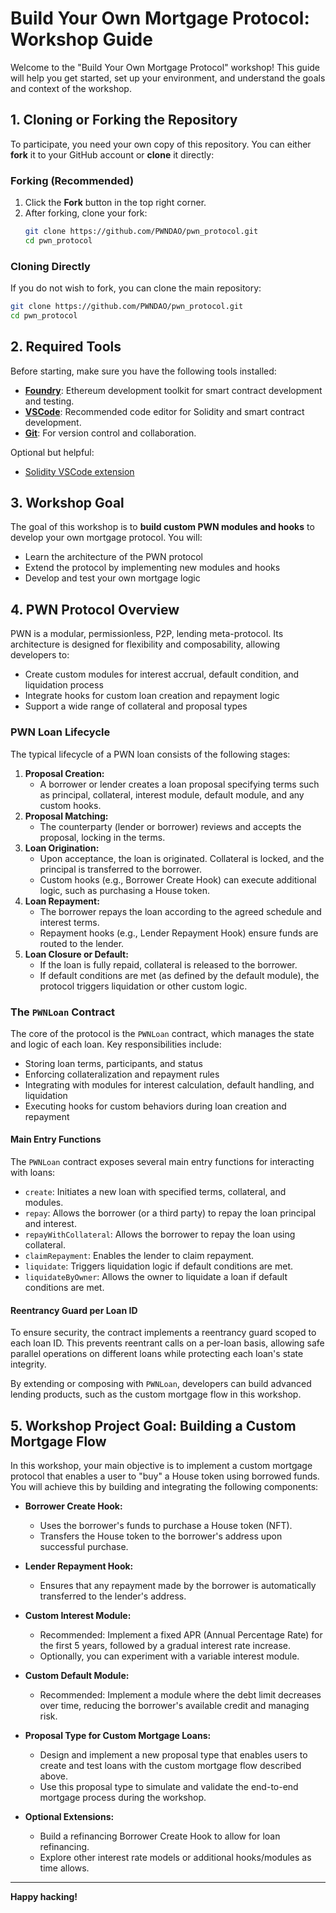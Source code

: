 # Build Your Own Mortgage Protocol: Workshop Guide

Welcome to the "Build Your Own Mortgage Protocol" workshop! This guide will help you get started, set up your environment, and understand the goals and context of the workshop.

## 1. Cloning or Forking the Repository

To participate, you need your own copy of this repository. You can either **fork** it to your GitHub account or **clone** it directly:

### Forking (Recommended)
1. Click the **Fork** button in the top right corner.
2. After forking, clone your fork:
   ```sh
   git clone https://github.com/PWNDAO/pwn_protocol.git
   cd pwn_protocol
   ```

### Cloning Directly
If you do not wish to fork, you can clone the main repository:
```sh
git clone https://github.com/PWNDAO/pwn_protocol.git
cd pwn_protocol
```

## 2. Required Tools

Before starting, make sure you have the following tools installed:

- [**Foundry**](https://book.getfoundry.sh/getting-started/installation): Ethereum development toolkit for smart contract development and testing.
- [**VSCode**](https://code.visualstudio.com/): Recommended code editor for Solidity and smart contract development.
- [**Git**](https://git-scm.com/): For version control and collaboration.

Optional but helpful:
- [Solidity VSCode extension](https://marketplace.visualstudio.com/items?itemName=JuanBlanco.solidity)

## 3. Workshop Goal

The goal of this workshop is to **build custom PWN modules and hooks** to develop your own mortgage protocol. You will:
- Learn the architecture of the PWN protocol
- Extend the protocol by implementing new modules and hooks
- Develop and test your own mortgage logic

## 4. PWN Protocol Overview

PWN is a modular, permissionless, P2P, lending meta-protocol. Its architecture is designed for flexibility and composability, allowing developers to:
- Create custom modules for interest accrual, default condition, and liquidation process
- Integrate hooks for custom loan creation and repayment logic
- Support a wide range of collateral and proposal types

### PWN Loan Lifecycle

The typical lifecycle of a PWN loan consists of the following stages:

1. **Proposal Creation:**
   - A borrower or lender creates a loan proposal specifying terms such as principal, collateral, interest module, default module, and any custom hooks.
2. **Proposal Matching:**
   - The counterparty (lender or borrower) reviews and accepts the proposal, locking in the terms.
3. **Loan Origination:**
   - Upon acceptance, the loan is originated. Collateral is locked, and the principal is transferred to the borrower.
   - Custom hooks (e.g., Borrower Create Hook) can execute additional logic, such as purchasing a House token.
4. **Loan Repayment:**
   - The borrower repays the loan according to the agreed schedule and interest terms.
   - Repayment hooks (e.g., Lender Repayment Hook) ensure funds are routed to the lender.
5. **Loan Closure or Default:**
   - If the loan is fully repaid, collateral is released to the borrower.
   - If default conditions are met (as defined by the default module), the protocol triggers liquidation or other custom logic.

### The `PWNLoan` Contract

The core of the protocol is the `PWNLoan` contract, which manages the state and logic of each loan. Key responsibilities include:
- Storing loan terms, participants, and status
- Enforcing collateralization and repayment rules
- Integrating with modules for interest calculation, default handling, and liquidation
- Executing hooks for custom behaviors during loan creation and repayment

#### Main Entry Functions
The `PWNLoan` contract exposes several main entry functions for interacting with loans:
- `create`: Initiates a new loan with specified terms, collateral, and modules.
- `repay`: Allows the borrower (or a third party) to repay the loan principal and interest.
- `repayWithCollateral`: Allows the borrower to repay the loan using collateral.
- `claimRepayment`: Enables the lender to claim repayment.
- `liquidate`: Triggers liquidation logic if default conditions are met.
- `liquidateByOwner`: Allows the owner to liquidate a loan if default conditions are met.

#### Reentrancy Guard per Loan ID
To ensure security, the contract implements a reentrancy guard scoped to each loan ID. This prevents reentrant calls on a per-loan basis, allowing safe parallel operations on different loans while protecting each loan's state integrity.

By extending or composing with `PWNLoan`, developers can build advanced lending products, such as the custom mortgage flow in this workshop.

## 5. Workshop Project Goal: Building a Custom Mortgage Flow

In this workshop, your main objective is to implement a custom mortgage protocol that enables a user to "buy" a House token using borrowed funds. You will achieve this by building and integrating the following components:

- **Borrower Create Hook:**
  - Uses the borrower's funds to purchase a House token (NFT).
  - Transfers the House token to the borrower's address upon successful purchase.

- **Lender Repayment Hook:**
  - Ensures that any repayment made by the borrower is automatically transferred to the lender's address.

- **Custom Interest Module:**
  - Recommended: Implement a fixed APR (Annual Percentage Rate) for the first 5 years, followed by a gradual interest rate increase.
  - Optionally, you can experiment with a variable interest module.

- **Custom Default Module:**
  - Recommended: Implement a module where the debt limit decreases over time, reducing the borrower's available credit and managing risk.

- **Proposal Type for Custom Mortgage Loans:**
  - Design and implement a new proposal type that enables users to create and test loans with the custom mortgage flow described above.
  - Use this proposal type to simulate and validate the end-to-end mortgage process during the workshop.

- **Optional Extensions:**
  - Build a refinancing Borrower Create Hook to allow for loan refinancing.
  - Explore other interest rate models or additional hooks/modules as time allows.

---

**Happy hacking!**
